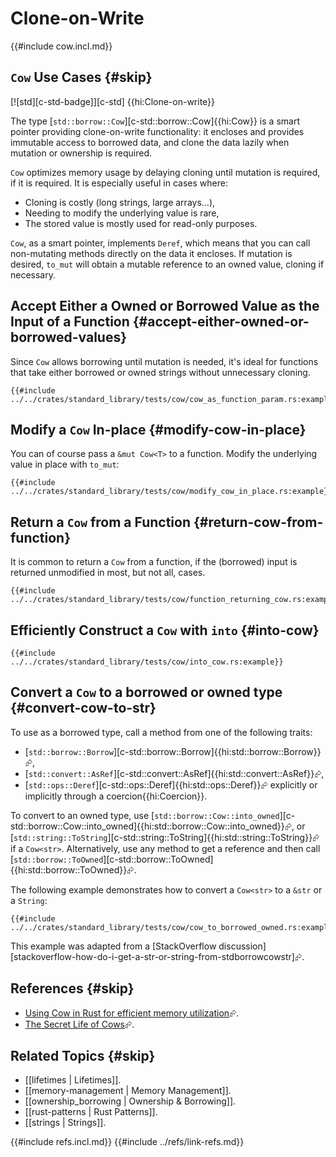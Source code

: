 # Clone-on-Write

{{#include cow.incl.md}}

## `Cow` Use Cases {#skip}

[![std][c-std-badge]][c-std] {{hi:Clone-on-write}}

The type [`std::borrow::Cow`][c-std::borrow::Cow]{{hi:Cow}} is a smart pointer providing clone-on-write functionality: it encloses and provides immutable access to borrowed data, and clone the data lazily when mutation or ownership is required.

`Cow` optimizes memory usage by delaying cloning until mutation is required, if it is required. It is especially useful in cases where:

- Cloning is costly (long strings, large arrays...),
- Needing to modify the underlying value is rare,
- The stored value is mostly used for read-only purposes.

`Cow`, as a smart pointer, implements `Deref`, which means that you can call non-mutating methods directly on the data it encloses. If mutation is desired, `to_mut` will obtain a mutable reference to an owned value, cloning if necessary.

## Accept Either a Owned or Borrowed Value as the Input of a Function {#accept-either-owned-or-borrowed-values}

Since `Cow` allows borrowing until mutation is needed, it's ideal for functions that take either borrowed or owned strings without unnecessary cloning.

```rust,editable
{{#include ../../crates/standard_library/tests/cow/cow_as_function_param.rs:example}}
```

## Modify a `Cow` In-place {#modify-cow-in-place}

You can of course pass a `&mut Cow<T>` to a function. Modify the underlying value in place with `to_mut`:

```rust,editable
{{#include ../../crates/standard_library/tests/cow/modify_cow_in_place.rs:example}}
```

## Return a `Cow` from a Function {#return-cow-from-function}

It is common to return a `Cow` from a function, if the (borrowed) input is returned unmodified in most, but not all, cases.

```rust,editable
{{#include ../../crates/standard_library/tests/cow/function_returning_cow.rs:example}}
```

## Efficiently Construct a `Cow` with `into` {#into-cow}

```rust,editable
{{#include ../../crates/standard_library/tests/cow/into_cow.rs:example}}
```

## Convert a `Cow` to a borrowed or owned type {#convert-cow-to-str}

To use as a borrowed type, call a method from one of the following traits:

- [`std::borrow::Borrow`][c-std::borrow::Borrow]{{hi:std::borrow::Borrow}}⮳,
- [`std::convert::AsRef`][c-std::convert::AsRef]{{hi:std::convert::AsRef}}⮳,
- [`std::ops::Deref`][c-std::ops::Deref]{{hi:std::ops::Deref}}⮳ explicitly or implicitly through a coercion{{hi:Coercion}}.

To convert to an owned type, use [`std::borrow::Cow::into_owned`][c-std::borrow::Cow::into_owned]{{hi:std::borrow::Cow::into_owned}}⮳, or [`std::string::ToString`][c-std::string::ToString]{{hi:std::string::ToString}}⮳ if a `Cow<str>`. Alternatively, use any method to get a reference and then call [`std::borrow::ToOwned`][c-std::borrow::ToOwned]{{hi:std::borrow::ToOwned}}⮳.

The following example demonstrates how to convert a `Cow<str>` to a `&str` or a `String`:

```rust,editable
{{#include ../../crates/standard_library/tests/cow/cow_to_borrowed_owned.rs:example}}
```

This example was adapted from a [StackOverflow discussion][stackoverflow-how-do-i-get-a-str-or-string-from-stdborrowcowstr]⮳.

## References {#skip}

- [Using Cow in Rust for efficient memory utilization](https://blog.logrocket.com/using-cow-rust-efficient-memory-utilization)⮳.
- [The Secret Life of Cows](https://deterministic.space/secret-life-of-cows.html)⮳.

## Related Topics {#skip}

- [[lifetimes | Lifetimes]].
- [[memory-management | Memory Management]].
- [[ownership_borrowing | Ownership & Borrowing]].
- [[rust-patterns | Rust Patterns]].
- [[strings | Strings]].

{{#include refs.incl.md}}
{{#include ../refs/link-refs.md}}

<div class="hidden">
</div>
